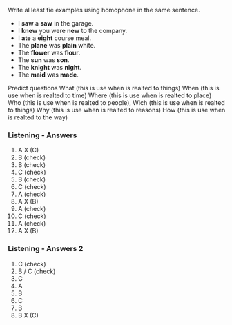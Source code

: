 Write al least fie examples using homophone in the same sentence.
- I **saw** a **saw** in the garage.
- I **knew** you were **new** to the company.
- I **ate** a **eight** course meal.
- The **plane** was **plain** white.
- The **flower** was **flour**.
- The **sun** was **son**.
- The **knight** was **night**.
- The **maid** was **made**.

Predict questions
What (this is use when is realted to things)
When (this is use when is realted to time)
Where (this is use when is realted to place)
Who (this is use when is realted to people),
Wich (this is use when is realted to things)
Why (this is use when is realted to reasons)
How (this is use when is realted to the way)


### Listening - Answers
1) A X (C)
2) B (check)
3) B (check)
4) C (check)
5) B (check)
6) C (check)
7) A (check)
8) A X (B)
9) A (check)
10) C (check)
11) A (check)
12) A X (B)

### Listening - Answers 2
1) C (check)
2) B / C (check)
3) C 
4) A
5) B
6) C
7) B
8) B  X (C)